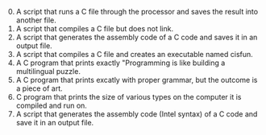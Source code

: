 0. A script that runs a C file through the processor and saves the result into another file.
1. A script that compiles a C file but does not link.
2. A script that generates the assembly code of a C code and saves it in an output file. 
3. A script that compiles a C file and creates an executable named cisfun.
4. A C program that prints exactly "Programming is like building a multilingual puzzle.
5. A C program that prints excatly with proper grammar, but the outcome is a piece of art. 
6. C program that prints the size of various types on the computer it is compiled and run on. 
7. A script that generates the assembly code (Intel syntax) of a C code and save it in an output file.
